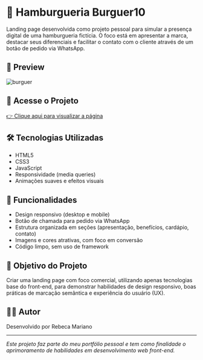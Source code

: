 # 🍔 Hamburgueria Burguer10

Landing page desenvolvida como projeto pessoal para simular a presença digital de uma hamburgueria fictícia. O foco está em apresentar a marca, destacar seus diferenciais e facilitar o contato com o cliente através de um botão de pedido via WhatsApp.

## 📸 Preview

![burguer](https://github.com/user-attachments/assets/cdab68fc-2d1a-4c2a-bea4-05b1e0a09a56)

## 🔗 Acesse o Projeto

[👉 Clique aqui para visualizar a página](https://rebecamarianosanto.github.io/hamburgueria-burguer10/)

## 🛠️ Tecnologias Utilizadas

- HTML5  
- CSS3  
- JavaScript 
- Responsividade (media queries)  
- Animações suaves e efeitos visuais

## 📱 Funcionalidades

- Design responsivo (desktop e mobile)  
- Botão de chamada para pedido via WhatsApp  
- Estrutura organizada em seções (apresentação, benefícios, cardápio, contato)  
- Imagens e cores atrativas, com foco em conversão  
- Código limpo, sem uso de framework

## 🎯 Objetivo do Projeto

Criar uma landing page com foco comercial, utilizando apenas tecnologias base do front-end, para demonstrar habilidades de design responsivo, boas práticas de marcação semântica e experiência do usuário (UX).

## 👨‍💻 Autor

Desenvolvido por Rebeca Mariano  

---

*Este projeto faz parte do meu portfólio pessoal e tem como finalidade o aprimoramento de habilidades em desenvolvimento web front-end.*

